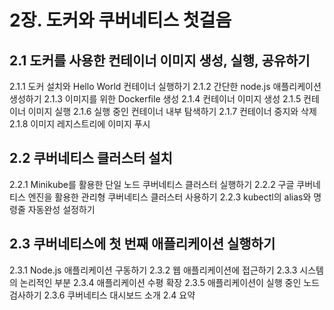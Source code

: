 # 2장. 도커와 쿠버네티스 첫걸음

## 2.1 도커를 사용한 컨테이너 이미지 생성, 실행, 공유하기
2.1.1 도커 설치와 Hello World 컨테이너 실행하기
2.1.2 간단한 node.js 애플리케이션 생성하기
2.1.3 이미지를 위한 Dockerfile 생성
2.1.4 컨테이너 이미지 생성
2.1.5 컨테이너 이미지 실행
2.1.6 실행 중인 컨테이너 내부 탐색하기
2.1.7 컨테이너 중지와 삭제
2.1.8 이미지 레지스트리에 이미지 푸시

## 2.2 쿠버네티스 클러스터 설치
2.2.1 Minikube를 활용한 단일 노드 쿠버네티스 클러스터 실행하기
2.2.2 구글 쿠버네티스 엔진을 활용한 관리형 쿠버네티스 클러스터 사용하기
2.2.3 kubectl의 alias와 명령줄 자동완성 설정하기


## 2.3 쿠버네티스에 첫 번째 애플리케이션 실행하기
2.3.1 Node.js 애플리케이션 구동하기
2.3.2 웹 애플리케이션에 접근하기
2.3.3 시스템의 논리적인 부분
2.3.4 애플리케이션 수평 확장
2.3.5 애플리케이션이 실행 중인 노드 검사하기
2.3.6 쿠버네티스 대시보드 소개
2.4 요약